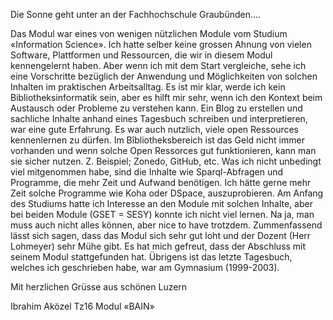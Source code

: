  Die Sonne geht unter an der Fachhochschule Graubünden....

Das Modul war eines von wenigen nützlichen Module vom Studium «Information Science». Ich hatte selber keine grossen Ahnung von vielen Software, Plattformen und Ressourcen, die wir in diesem Modul kennengelernt haben. Aber wenn ich mit dem Start vergleiche, sehe ich eine Vorschritte bezüglich der Anwendung und  Möglichkeiten von solchen Inhalten im praktischen Arbeitsalltag.  Es ist mir klar, werde ich kein Bibliotheksinformatik sein, aber es hilft mir sehr, wenn ich den Kontext beim Austausch oder Probleme zu verstehen kann. Ein Blog zu erstellen und sachliche Inhalte anhand eines Tagesbuch schreiben und interpretieren, war eine gute Erfahrung.  Es war auch nutzlich, viele open Ressources kennenlernen zu dürfen. Im Bîbliotheksbereich ist das Geld nicht immer vorhanden und wenn solche Open Ressorces gut funktionieren, kann man sie sicher nutzen. Z. Beispiel; Zonedo, GitHub, etc.
Was ich nicht unbedingt viel mitgenommen habe, sind die Inhalte wie Sparql-Abfragen und Programme, die mehr Zeit und Aufwand benötigen. Ich hätte gerne mehr Zeit solche Programme wie Koha oder DSpace, auszuprobieren. Am Anfang des Studiums hatte ich Interesse an den Module mit solchen Inhalte, aber bei beiden Module (GSET = SESY) konnte ich nicht viel lernen. Na ja, man muss auch nicht alles können, aber nice to have trotzdem.
Zummenfassend lässt sich sagen, dass das Modul sich sehr gut loht und der Dozent (Herr Lohmeyer) sehr Mühe gibt. Es hat mich gefreut, dass der Abschluss mit seinem Modul stattgefunden hat. Übrigens ist das letzte Tagesbuch, welches ich geschrieben habe, war am Gymnasium (1999-2003). 

Mit herzlichen Grüsse aus schönen Luzern

Ibrahim Aközel
Tz16
Modul «BAIN»


